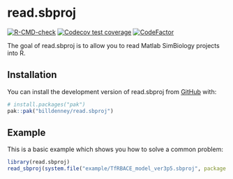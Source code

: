 # read.sbproj

<!-- badges: start -->
[![R-CMD-check](https://github.com/billdenney/read.sbproj/actions/workflows/R-CMD-check.yaml/badge.svg)](https://github.com/billdenney/read.sbproj/actions/workflows/R-CMD-check.yaml)
[![Codecov test coverage](https://codecov.io/gh/billdenney/read.sbproj/graph/badge.svg)](https://app.codecov.io/gh/billdenney/read.sbproj)
[![CodeFactor](https://www.codefactor.io/repository/github/billdenney/read.sbproj/badge)](https://www.codefactor.io/repository/github/billdenney/read.sbproj)
<!-- badges: end -->

The goal of read.sbproj is to allow you to read Matlab SimBiology projects into
R.

## Installation

You can install the development version of read.sbproj from [GitHub](https://github.com/) with:

``` r
# install.packages("pak")
pak::pak("billdenney/read.sbproj")
```

## Example

This is a basic example which shows you how to solve a common problem:

``` r
library(read.sbproj)
read_sbproj(system.file("example/TfRBACE_model_ver3p5.sbproj", package = "read.sbproj"))
```

